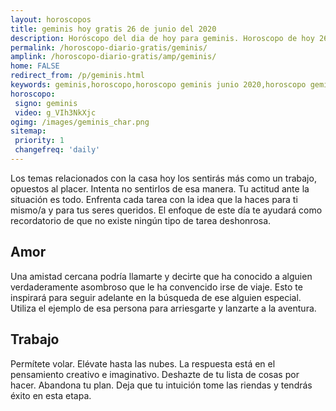 ```yaml
---
layout: horoscopos
title: geminis hoy gratis 26 de junio del 2020 
description: Horóscopo del dia de hoy para geminis. Horoscopo de hoy 26 de junio del 2020. Las predicciones de amor, trabajo, vida personal gratis.
permalink: /horoscopo-diario-gratis/geminis/
amplink: /horoscopo-diario-gratis/amp/geminis/
home: FALSE
redirect_from: /p/geminis.html
keywords: geminis,horoscopo,horoscopo geminis junio 2020,horoscopo geminis hoy,tarot geminis junio 2020,horoscopo geminis,tarot geminis hoy,horoscopo de hoy,horoscopo diario,tarot del amor,horoscopo de hoy geminis,horoscopo diario del tarot, Horoscopo de hoy geminis 26 de junio del 2020,horóscopo del día,signos zodiacales 2020, el horoscopo de hoy
horoscopo:
 signo: geminis
 video: g_VIh3NkXjc
ogimg: /images/geminis_char.png
sitemap:
 priority: 1
 changefreq: 'daily'
---
```



Los temas relacionados con la casa hoy los sentirás más como un trabajo, opuestos al placer. Intenta no sentirlos de esa manera. Tu actitud ante la situación es todo. Enfrenta cada tarea con la idea que la haces para ti mismo/a y para tus seres queridos. El enfoque de este día te ayudará como recordatorio de que no existe ningún tipo de tarea deshonrosa.

## Amor

Una amistad cercana podría llamarte y decirte que ha conocido a alguien verdaderamente asombroso que le ha convencido irse de viaje. Esto te inspirará para seguir adelante en la búsqueda de ese alguien especial. Utiliza el ejemplo de esa persona para arriesgarte y lanzarte a la aventura.

## Trabajo

Permítete volar. Elévate hasta las nubes. La respuesta está en el pensamiento creativo e imaginativo. Deshazte de tu lista de cosas por hacer. Abandona tu plan. Deja que tu intuición tome las riendas y tendrás éxito en esta etapa.